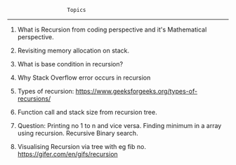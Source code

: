                        Topics
----------------------------------------------------------------
1. What is Recursion from coding perspective and it's Mathematical perspective.
2. Revisiting memory allocation on stack.
3. What is base condition in recursion? 
4. Why Stack Overflow error occurs in recursion
5. Types of recursion: https://www.geeksforgeeks.org/types-of-recursions/ 

6. Function call and stack size from recursion tree.
7. Question: Printing no 1 to n and vice versa.
             Finding minimum in a array using recursion.
             Recursive Binary search.
8. Visualising Recursion via tree with eg fib no. 
https://gifer.com/en/gifs/recursion

